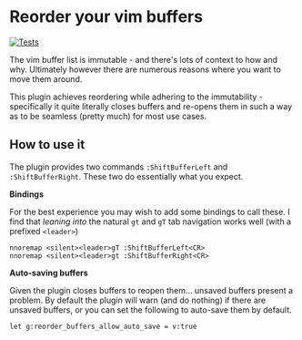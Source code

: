 # Reorder your vim buffers
[![Tests](https://github.com/kizza/vim-reorder-buffers/actions/workflows/tests.yml/badge.svg)](https://github.com/kizza/vim-reorder-buffers/actions/workflows/tests.yml)

The vim buffer list is immutable - and there's lots of context to how and why.  Ultimately however there are numerous reasons where you want to move them around.

This plugin achieves reordering while adhering to the immutability - specifically it quite literally closes buffers and re-opens them in such a way as to be seamless (pretty much) for most use cases.


## How to use it

The plugin provides two commands `:ShiftBufferLeft` and `:ShiftBufferRight`. These two do essentially what you expect.

**Bindings**

For the best experience you may wish to add some bindings to call these.  I find that _leaning into_ the natural `gt` and `gT` tab navigation works well (with a prefixed `<leader>`)

```vim
nnoremap <silent><leader>gT :ShiftBufferLeft<CR>
nnoremap <silent><leader>gt :ShiftBufferRight<CR>
```

**Auto-saving buffers**

Given the plugin closes buffers to reopen them... unsaved buffers present a problem.  By default the plugin will warn (and do nothing) if there are unsaved buffers, or you can set the following to auto-save them by default.

```
let g:reorder_buffers_allow_auto_save = v:true
```
